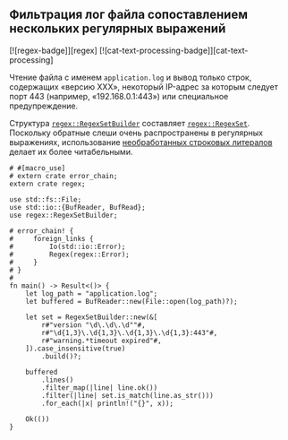 ## Фильтрация лог файла сопоставлением нескольких регулярных выражений

[![regex-badge]][regex] [![cat-text-processing-badge]][cat-text-processing]

Чтение файла с именем `application.log` и вывод только строк, содержащих «версию XXX», некоторый IP-адрес за которым следует порт 443 (например, «192.168.0.1:443») или специальное предупреждение.

Структура [`regex::RegexSetBuilder`](https://docs.rs/regex/*/regex/struct.RegexSetBuilder.html) составляет [`regex::RegexSet`](https://docs.rs/regex/*/regex/struct.RegexSet.html). Поскольку обратные слеши очень распространены в регулярных выражениях, использование [необработанных строковых литералов](https://doc.rust-lang.org/reference/tokens.html#raw-string-literals) делает их более читабельными.

```rust,no_run
# #[macro_use]
# extern crate error_chain;
extern crate regex;

use std::fs::File;
use std::io::{BufReader, BufRead};
use regex::RegexSetBuilder;

# error_chain! {
#     foreign_links {
#         Io(std::io::Error);
#         Regex(regex::Error);
#     }
# }
#
fn main() -> Result<()> {
    let log_path = "application.log";
    let buffered = BufReader::new(File::open(log_path)?);

    let set = RegexSetBuilder::new(&[
        r#"version "\d\.\d\.\d""#,
        r#"\d{1,3}\.\d{1,3}\.\d{1,3}\.\d{1,3}:443"#,
        r#"warning.*timeout expired"#,
    ]).case_insensitive(true)
        .build()?;

    buffered
        .lines()
        .filter_map(|line| line.ok())
        .filter(|line| set.is_match(line.as_str()))
        .for_each(|x| println!("{}", x));

    Ok(())
}
```


